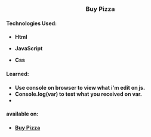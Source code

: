 # <h3 align = "center">Buy Pizza</h3>

<h4 align="left">Technologies Used:<h4>

- Html 

- JavaScript

- Css

<h4 align="left">Learned:<h4>

- Use console on browser to view what i'm edit on js. 
- Console.log(var) to test what you received on var.
- 


<h4 align="left">available on:<h4>

- [Buy Pizza](https://mauriciocd7.github.io/B7_buyPizza_Js/src/) 